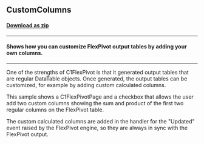 ## CustomColumns
#### [Download as zip](https://grapecity.github.io/DownGit/#/home?url=https://github.com/GrapeCity/ComponentOne-WinForms-Samples/tree/master/NetFramework\FlexPivot\CS\CustomColumns\CustomColumns)
____
#### Shows how you can customize FlexPivot output tables by adding your own columns.
____
One of the strengths of C1FlexPivot is that it generated output tables that are regular DataTable objects.
Once generated, the output tables can be customized, for example by adding custom calculated columns.

This sample shows a C1FlexPivotPage and a checkbox that allows the user add two custom columns showing the sum and product of the first two regular columns on the FlexPivot table.

The custom calculated columns are added in the handler for the "Updated" event raised by the FlexPivot engine, so they are always in sync with the FlexPivot output.
